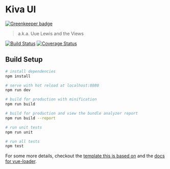 # Kiva UI

[![Greenkeeper badge](https://badges.greenkeeper.io/kiva/ui.svg)](https://greenkeeper.io/)

> a.k.a. Uue Lewis and the Views

[![Build Status](https://travis-ci.org/kiva/ui.svg?branch=master)](https://travis-ci.org/kiva/ui)
[![Coverage Status](https://coveralls.io/repos/github/kiva/ui/badge.svg?branch=master)](https://coveralls.io/github/kiva/ui?branch=master)

## Build Setup

``` bash
# install dependencies
npm install

# serve with hot reload at localhost:8080
npm run dev

# build for production with minification
npm run build

# build for production and view the bundle analyzer report
npm run build --report

# run unit tests
npm run unit

# run all tests
npm test
```

For some more details, checkout the [template this is based on](http://vuejs-templates.github.io/webpack/) and the [docs for vue-loader](http://vuejs.github.io/vue-loader).
